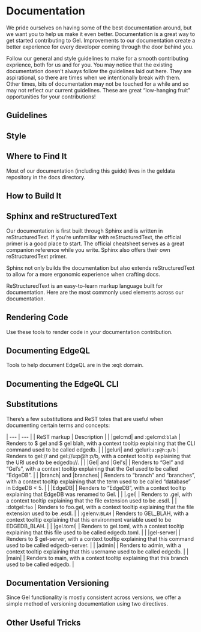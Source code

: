 # Documentation

We pride ourselves on having some of the best documentation around, but we want you to help us make it even better. Documentation is a great way to get started contributing to Gel. Improvements to our documentation create a better experience for every developer coming through the door behind you.

Follow our general and style guidelines to make for a smooth contributing exprience, both for us and for you. You may notice that the existing documentation doesn’t always follow the guidelines laid out here. They are aspirational, so there are times when we intentionally break with them. Other times, bits of documentation may not be touched for a while and so may not reflect our current guidelines. These are great “low-hanging fruit” opportunities for your contributions!

## Guidelines

## Style

## Where to Find It

Most of our documentation (including this guide) lives in the geldata repository in the docs directory.

## How to Build It

## Sphinx and reStructuredText

Our documentation is first built through Sphinx and is written in reStructuredText. If you’re unfamiliar with reStructuredText, the official primer is a good place to start. The official cheatsheet serves as a great companion reference while you write. Sphinx also offers their own reStructuredText primer.

Sphinx not only builds the documentation but also extends reStructuredText to allow for a more ergonomic experience when crafting docs.

ReStructuredText is an easy-to-learn markup language built for documentation. Here are the most commonly used elements across our documentation.

## Rendering Code

Use these tools to render code in your documentation contribution.

## Documenting EdgeQL

Tools to help document EdgeQL are in the :eql: domain.

## Documenting the EdgeQL CLI

## Substitutions

There’s a few substitutions and ReST toles that are useful when documenting certain terms and concepts:

| --- | --- |
| ReST markup | Description |
| |gelcmd| and :gelcmd:`blah` | Renders to $ gel and $ gel blah, with a context tooltip explaining that the CLI command used to be called edgedb. |
| |geluri| and :geluri:`u:p@h:p/b` | Renders to gel:// and gel://u:p@h:p/b, with a context tooltip explaining that the URI used to be edgedb://. |
| |Gel| and |Gel's| | Renders to “Gel” and “Gel’s”, with a context tooltip explaining that the Gel used to be called “EdgeDB”. |
| |branch| and |branches| | Renders to “branch” and “branches”, with a context tooltip explaining that the term used to be called “database” in EdgeDB < 5. |
| |EdgeDB| | Renders to “EdgeDB”, with a context tooltip explaining that EdgeDB was renamed to Gel. |
| |.gel| | Renders to .gel, with a context tooltip explaining that the file extension used to be .esdl. |
| :dotgel:`foo` | Renders to foo.gel, with a context tooltip explaining that the file extension used to be .esdl. |
| :gelenv:`BLAH` | Renders to GEL_BLAH, with a context tooltip explaining that this environment variable used to be EDGEDB_BLAH. |
| |gel.toml| | Renders to gel.toml, with a context tooltip explaining that this file used to be called edgedb.toml. |
| |gel-server| | Renders to $ gel-server, with a context tooltip explaining that this command used to be called edgedb-server. |
| |admin| | Renders to admin, with a context tooltip explaining that this username used to be called edgedb. |
| |main| | Renders to main, with a context tooltip explaining that this branch used to be called edgedb. |

## Documentation Versioning

Since Gel functionality is mostly consistent across versions, we offer a simple method of versioning documentation using two directives.

## Other Useful Tricks

